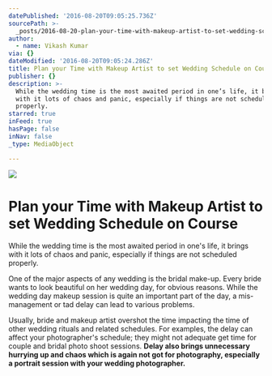 ```yaml
---
datePublished: '2016-08-20T09:05:25.736Z'
sourcePath: >-
  _posts/2016-08-20-plan-your-time-with-makeup-artist-to-set-wedding-schedule-on.md
author:
  - name: Vikash Kumar
via: {}
dateModified: '2016-08-20T09:05:24.286Z'
title: Plan your Time with Makeup Artist to set Wedding Schedule on Course
publisher: {}
description: >-
  While the wedding time is the most awaited period in one’s life, it brings
  with it lots of chaos and panic, especially if things are not scheduled
  properly.
starred: true
inFeed: true
hasPage: false
inNav: false
_type: MediaObject

---
```

![](https://the-grid-user-content.s3-us-west-2.amazonaws.com/13222d94-f9cd-4129-8e46-a39420e9f006.jpg)

# **Plan your Time with Makeup Artist to set Wedding Schedule on Course**

While the wedding time is the most awaited period in one's life, it brings with it lots of chaos and panic, especially if things are not scheduled properly.

One of the major aspects of any wedding is the bridal make-up. Every bride wants to look beautiful on her wedding day, for obvious reasons. While the wedding day makeup session is quite an important part of the day, a mis-management or tad delay can lead to various problems.

Usually, bride and makeup artist overshot the time impacting the time of other wedding rituals and related schedules. For examples, the delay can affect your photographer's schedule; they might not adequate get time for couple and bridal photo shoot sessions. **Delay also brings unnecessary hurrying up and chaos which is again not got for photography, especially a portrait session with your wedding photographer.**